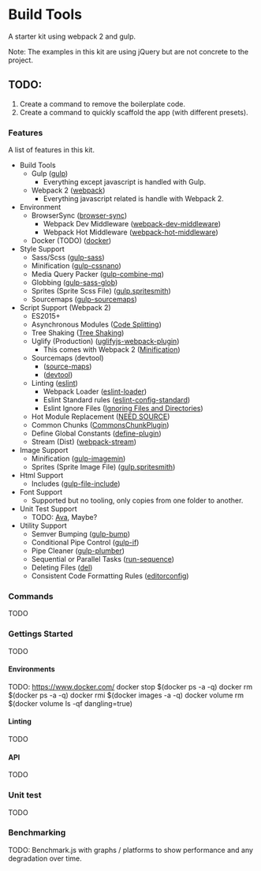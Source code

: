 # Build Tools
A starter kit using webpack 2 and gulp.

Note: The examples in this kit are using jQuery but are not concrete to the project.

## TODO:
1. Create a command to remove the boilerplate code.
2. Create a command to quickly scaffold the app (with different presets).

### Features
A list of features in this kit.

* Build Tools
  * Gulp ([gulp](http://gulpjs.com/))
    * Everything except javascript is handled with Gulp.
  * Webpack 2 ([webpack](https://webpack.js.org/))
    * Everything javascript related is handle with Webpack 2.
* Environment
  * BrowserSync ([browser-sync](https://www.npmjs.com/package/browser-sync))
    * Webpack Dev Middleware ([webpack-dev-middleware](https://www.npmjs.com/search?q=webpack-dev-middleware))
    * Webpack Hot Middleware ([webpack-hot-middleware](https://www.npmjs.com/package/webpack-hot-middleware))
  * Docker (TODO) ([docker](https://www.docker.com/))
* Style Support
  * Sass/Scss ([gulp-sass](https://www.npmjs.com/package/gulp-sass))
  * Minification ([gulp-cssnano](https://www.npmjs.com/package/gulp-cssnano))
  * Media Query Packer ([gulp-combine-mq](https://www.npmjs.com/package/gulp-combine-mq))
  * Globbing ([gulp-sass-glob](https://www.npmjs.com/package/gulp-sass-glob))
  * Sprites (Sprite Scss File) ([gulp.spritesmith](https://www.npmjs.com/package/gulp.spritesmith))
  * Sourcemaps ([gulp-sourcemaps](https://www.npmjs.com/package/gulp-sourcemaps))
* Script Support (Webpack 2)
  * ES2015+
  * Asynchronous Modules ([Code Splitting](https://webpack.js.org/guides/code-splitting-import/))
  * Tree Shaking ([Tree Shaking](https://webpack.js.org/guides/tree-shaking/#components/sidebar/sidebar.jsx))
  * Uglify (Production) ([uglifyjs-webpack-plugin](https://www.npmjs.com/package/uglifyjs-webpack-plugin))
    * This comes with Webpack 2 ([Minification](https://webpack.js.org/guides/production-build/#minification))
  * Sourcemaps (devtool)
    * ([source-maps](https://webpack.js.org/guides/production-build/#source-maps))
    * ([devtool](https://webpack.js.org/configuration/devtool/))
  * Linting ([eslint](https://www.npmjs.com/package/eslint))
    * Webpack Loader ([eslint-loader](https://www.npmjs.com/package/eslint-loader))
    * Eslint Standard rules ([eslint-config-standard](https://www.npmjs.com/package/eslint-config-standard))
    * Eslint Ignore Files ([Ignoring Files and Directories](http://eslint.org/docs/user-guide/configuring#ignoring-files-and-directories))
  * Hot Module Replacement ([NEED SOURCE](#))
  * Common Chunks ([CommonsChunkPlugin](https://webpack.js.org/plugins/commons-chunk-plugin/))
  * Define Global Constants ([define-plugin](https://webpack.js.org/plugins/define-plugin/))
  * Stream (Dist) ([webpack-stream](https://www.npmjs.com/package/webpack-stream))
* Image Support
  * Minification ([gulp-imagemin](https://www.npmjs.com/package/gulp-imagemin))
  * Sprites (Sprite Image File) ([gulp.spritesmith](https://www.npmjs.com/package/gulp.spritesmith))
* Html Support
  * Includes ([gulp-file-include](https://www.npmjs.com/package/gulp-file-include))
* Font Support
  * Supported but no tooling, only copies from one folder to another.
* Unit Test Support
  * TODO: [Ava](https://www.npmjs.com/package/ava), Maybe?
* Utility Support
  * Semver Bumping ([gulp-bump](https://www.npmjs.com/package/gulp-bump))
  * Conditional Pipe Control ([gulp-if](https://www.npmjs.com/package/gulp-if))
  * Pipe Cleaner ([gulp-plumber](https://www.npmjs.com/package/gulp-plumber))
  * Sequential or Parallel Tasks ([run-sequence](https://www.npmjs.com/package/run-sequence))
  * Deleting Files ([del](https://www.npmjs.com/package/del))
  * Consistent Code Formatting Rules ([editorconfig](http://editorconfig.org/))

### Commands
TODO

### Gettings Started
TODO

#### Environments
TODO: https://www.docker.com/
docker stop $(docker ps -a -q)
docker rm $(docker ps -a -q)
docker rmi $(docker images -a -q)
docker volume rm $(docker volume ls -qf dangling=true)

#### Linting
TODO

#### API
TODO

### Unit test
TODO

### Benchmarking
TODO: Benchmark.js with graphs / platforms to show performance and any degradation over time.
